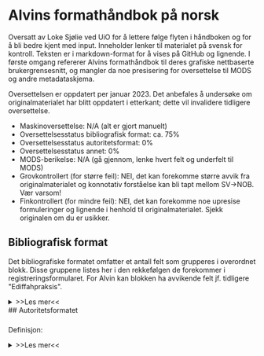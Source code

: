 # Alvins formathåndbok på norsk
Oversatt av Loke Sjølie ved UiO for å lettere følge flyten i håndboken og for å bli bedre kjent med input. Inneholder lenker til materialet på svensk for kontroll. Teksten er i markdown-format for å vises på GitHub og lignende. I første omgang refererer Alvins formathåndbok til deres grafiske nettbaserte brukergrensesnitt, og mangler da noe presisering for oversettelse til MODS og andre metadataskjema.

Oversettelsen er oppdatert per januar 2023. Det anbefales å undersøke om originalmaterialet har blitt oppdatert i etterkant; dette vil invalidere tidligere oversettelse.

- Maskinoversettelse: N/A (alt er gjort manuelt)
- Oversettelsesstatus bibliografisk format: ca. 75%
- Oversettelsesstatus autoritetsformat: 0%
- Oversettelsesstatus annet: 0%
- MODS-berikelse: N/A (gå gjennom, lenke hvert felt og underfelt til MODS)
- Grovkontrollert (for større feil): NEI, det kan forekomme større avvik fra originalmaterialet og konnotativ forståelse kan bli tapt mellom SV->NOB. Vær varsom!
- Finkontrollert (for mindre feil): NEI, det kan forekomme noe upresise formuleringer og lignende i henhold til originalmaterialet. Sjekk originalen om du er usikker.

## Bibliografisk format
Det bibliografiske formatet omfatter et antall felt som grupperes i overordnet blokk. Disse gruppene listes her i den rekkefølgen de forekommer i registreringsformularet. For Alvin kan blokken ha avvikende felt jf. tidligere "Ediffahpraksis".
<details><summary>>>Les mer<<</summary>
  ### [Ressurstype](https://wiki.epc.ub.uu.se/display/alvininfo/Resurstyp)
  Definisjon: angir egenkaper og generell type av innhold for ressursen. Ressurstype er et obligatorisk element i Alvin, og må *alltid* velges før en ny post kan opprettes. Ressurstypen gjelder for originalversjonen av et objekt. **For digitaliserte versjoner refererer ressurstypen til den analoge originalen**.

  <details><summary>>>Les mer<<</summary>
    
    I Alvin anvendes det et kontrollert vokabular for å beskrive ressurstyper. Dette er hentet fra MODS:
    - Bok/manuskript (tekst): ressurs som er tekstbasert
    - Kart: kartografisk materiale, herunder to- eller tredimensjonale kart, atlas, globuser, digitale kart, og andre kartografiske objekter
    - Musikaler: trykk eller manuskript (tekst) som inneholder notert musikk
    - Lyd (audio): opptak der lyd registreres på mekanisk eller elektrisk (digital) måte slik at lyden kan spilles av, herunder musikk og tale
    - Bilde: todimensjonale bilder
    - Video: opptak av bevegende bilder, med eller uten audio
    - Gjenstand: tredimensjonelle gjenstander, enten kunstige/menneskapte (skulpturer, mynter, klær) eller naturlige
    - Programvare: elektroniske ressurser som ikke faller under noen annen ressurstype, herunder programvare, nettsider, databaser eller numeriske data
    - Blandet innhold: samlinger av ressurser som inneholder en blanding av øvrige ressurstyper

    I tillegg finnes det i Alvin en særskilt ressurstype:
    - Arkiv: består av "handlinger" som "efter hand uppkommit" hos en institusjon eller person som følge av deres virksomhet

    Attributter
    - Manuskript: en ressurs som er hånd- eller maskinskrevet
    - Samling: en post som beskriver flere ulike objekter, for eksempel en bildesamling
  </details>

  ### [Tittel / alternativ tittel](https://wiki.epc.ub.uu.se/pages/viewpage.action?pageId=27462059)
  Definisjon: ord, frase(r), tegn eller gruppe av tegn som navngir objektet eller det verk som dette inneholder. Mapping: MODS - titleInfo, MARC - 20X-24X.

  <details><summary>>>Les mer<<</summary>
    
    #### Felt - Hovedtittel
    **Hovedtittel** refererer til det foretrukne navnet på et objekt, og er navnet som normalt sett anvendes når ressursen siteres. Hovedtittel kan være hentet fra selve ressursen (tittelside, omslag, etc) eller fra andre referansekilder. Hovedtittel er et obligatorisk element i Alvin, og må *alltid* velges før en ny post kan opprettes. Tittel angis etter RDA 2.3 Tittel, RDA 6.2 Verkets tittel. Valgfri skriftform kan anvendes i Alvin. Om tittelen angis med annen skriftform enn det latinske alfabet anbefales det å lette til romanisert alternativ tittel i posten. Det er også mulig å angi en annen leseretning (visning) for høyre-til-venstre-skrift.

    Konstruerte titler: om ressursen ikke har noen tittel, og tittel ikke kan finnes i andre kilder, konstrueres en kort tittel som beskriver gjenstanden:

    1. Ressursens natur (eksempelvis kart, manuskript, dagbok, etc), **eller**
    2. Ressursens emne (eksempelvis navn på personer, institusjoner, hendelser, etc), **eller**
    3. En kombinasjon av 1 og 2

    Samme skrifttype/språk som angis som [Katalogiseringsspråk](https://wiki.epc.ub.uu.se/pages/viewpage.action?pageId=27462128) for posten skal anvendes i disse tilfellene. Dersom ressursen er av en type som normalt *ikke* bærer identifiserende informasjon, skal tittelen ikke settes i klammer og ingen note skal lages om at tittelen er konstruert. Ved særskilt ønske kan i andre tilfeller en allmenn note legges inn slik: Tittel konstruert (Titel konstruerad, Title constructed)

    For arkiv legges "arkivbildarens" (e.g. personen som har laget arkivet) navn ved, eksempelvis Georg Adlersparres arkiv.

    Titler i manuskript kan konstrueres etter modellen *Institusjon. Manuskript. Signum ((hylle)signatur) om intet annet alternativ foretrekkes.* Eksempel: Uppsala universitetsbibliotek. Handskrift. Gr. 21

    #### Felt - Undertittel
    **Undertittel** refererer til tillegg til eller nærmere definisjon av hovedtittelen. Del- og deltitler kan uttrykkes direkte i undertittelfeltet. Eksempel: Ihreska handskriftssamlingen i Uppsala universitets bibliotek (*hovedtittel*) D. 2, Kommenterande katalog (*undertittel*)

    #### Felt - Alternativ tittel
    Det er mulig å angi deler eller deltitler i feltet [Del](https://wiki.epc.ub.uu.se/display/alvininfo/Del). Foretrukket ved mer komplekse nummereringer.

    #### Attributter
    Type av alternativ tittel angis alltid:
    - Alternativ: andre alternative versjoner enn nedstående
    - Forkortet: forkortet versjon av tittelen
    - Uniform: enhetlig tittel for verk som forekommer med flere ulike titler
    - Oversatt: oversettelse eller transkripsjon av tittelen

  </details>
    
  ### [Plassering](https://wiki.epc.ub.uu.se/display/alvininfo/Placering)
  Definisjon: angir ressursens fysiske plassering (institusjon, samling, hyllesignatur). Mapping: MODS - location/physicalLocation/holdingSimple, MARC - 841-88X.

  <details><summary>>>Les mer<<</summary>

    #### Felt - Avdeling/enhet
    Den institusjonen eller enheten som holder ressursen. **Velges fra en kontrollert liste i Alvin**.

    #### Felt - Samling
    Spesifikk samling som ressursen inngår i. **Velges fra en kontrollert liste i Alvin som legges opp lokalt for hver institusjon**.

    #### Felt - "Sigel" (???)
    Kode/sigel i Libris ihht [Biblioteksdatabasen](http://biblioteksdatabasen.libris.kb.se/). Velges fra en kontrollert liste i Alvins om legges opp lokalt for hver institushon. Anvendes for å angi plassering til motsvarende eksemplar om en post i Alvin lenkes til motsvarende post i Libris.

    #### Felt - Plassering
    Spesifikt lokale eller enhet der ressursen er plassert. Fritekst.

    #### Felt - Hyllesignatur (Signum)
    Hyllesignatur eller annen spesifikk kode som identifiserer eksemplaret av ressursen.

    #### Felt - Tidligere hyllesignatur
    Se felt for hyllesignatur. Dette er for tidligere slike. Om flere tidligere signaturer finnes angis disse med kommategn mellom; Copernicana 1, Gr. 21.

    #### Note (anmerkning)
    Ytterlige opplysninger om eksemplaret som ikke rommes i øvrige felt.
  </details>

  ### [Språk](https://wiki.epc.ub.uu.se/pages/viewpage.action?pageId=27462120)
  Definisjon: språket for innholdet (teksten) i ressursen. Mapping: MODS - language, MARC - 008 35-37, 041.

  <details><summary>>>Les mer<<</summary>
  Velges fra en kontrollert liste i Alvin som bygger på koder for språk, som sett i Library of Congress MARC code list for languages, som i sin tur baseres på ISO 639-2 (Codes for the representation on Names of Languages, Part 2 : Alpha-3 Code). Libris-definerte tillegg gjelder for urdansk, lavtysk, og ursvensk (se Alvin ved behov).

  Flere språk kan angis om ressursen inneholder tekst på flere språk.

  For ikke-språklig materale finnes det en særskilt kode (zxx), denne **anvendes normalt sett ikke i Alvin**. Lag en språknote (i notefeltet med type "språk") om den redegjør for noe som ikke fremgår av språkkodene.
  </details>

  ### [Katalogiseringsspråk](https://wiki.epc.ub.uu.se/pages/viewpage.action?pageId=27462128)
  Definisjon: språket som anvendes for å beskrive ressursen i katalogposten *i Alvin* (herunder konstruerte titler, noter, beskrivelser o.l.). Mapping: MODS - recordInfo/languageOfCataloging, MARC - 040b.

  <details><summary>>>Les mer<<</summary>
    
    Velges fra en kontrollert liste i Alvin som bygger på koder for språk, som sett i Library of Congress MARC code list for languages, som i sin tur baseres på ISO 639-2 (Codes for the representation on Names of Languages, Part 2 : Alpha-3 Code). Libris-definerte tillegg gjelder for urdansk, lavtysk, og ursvensk (se Alvin ved behov).

    Katalogiseringsspråk kan anvendes for å identifisere poster med beskrivelser på ulike språk i "tilpassede" grensesnitt til Alvin.
  </details>

  ### [Person](https://wiki.epc.ub.uu.se/display/alvininfo/Person)
  Definisjon: En person som på noe vis er assosiert med ressursen. Mapping: MODS - name/@type="personal", MARC - 100, 700

  <details><summary>>>Les mer<<</summary>

    #### Felt - Navn
    Definisjon: en person som på noe vis er assosiert med ressursen. Mapping: MODS - name/@type="personal", MARC - 100, 700.

    Velges fra autoritetsposter i Alvin ved å begynne å skrive navnet i feltet. Velg da riktig person. Dersom personen mangler autoritetspost **må den først legges inn** i Alvin.

    #### Felt - Rolle
    Definisjon: relasjonen (rollen personen har/hadde) mellom personen og ressursen. Mapping: MODS - name/role, MARC - 100e, 700e.

    Velges fra en kontrollert liste i Alvin som hovedsakelig er hentet fra Library of Congress MARC Code List for Relators. Én person kan gis flere roller, og hver person må ha minst én rolle. Dersom spesifikk rolle er utilgjengelig, velges rollen "annen" (SV: "annan").
  </details>

  ### [Organisasjon](https://wiki.epc.ub.uu.se/display/alvininfo/Organisation)
  Definisjon: en organisasjon (institusjon) som på ett eller annet vis er assosiert med ressursen. Mapping: MODS - name/@type="corporate", MARC - 110, 710.

  <details><summary>>>Les mer<<</summary>

    #### Felt - Navn
    Definisjon: Navnet på en organisasjon (institusjon). Mapping: MODS - name/@type="corporate", MARC - 110, 710.

    Velges fra autoritetsposter i Alvin ved å begynne å skrive navnet i felt. Velg da riktig organisasjon. Dersom organisasjonen mangler autoritetspost **må den først legges inn** i Alvin.

    #### Felt - Rolle
    Definisjon: rollen organisasjonen innehar i relasjon til ressursen. Mapping: MODS - name/role, MARC - 110e, 710e.

    Velges fra en kontrollert liste i Alvin som hovedsakelig er hentet fra Library of Congress MARC Code List for Relators. Én organisasjon kan gis flere roller, og hver organisasjon må ha minst én rolle. Dersom spesifikk rolle er utilgjengelig, velges rollen "annen" (SV: "annan").
  </details>

  ### [Matematiske data (kart)](https://wiki.epc.ub.uu.se/display/alvininfo/Matematiska+data)
  Definisjon: matematiske data assosiert med kartografisk materiale. Mapping: MODS - subject/cartographics, MARC - 255.

  <details><summary>>>Les mer<<</summary>
    
    #### Felt - Skala
    Definisjon: informasjon om skala, forholdet mellom den reelle størrelsen og en representasjon av denne. Mapping: MODS - subject/cartographics/scale, MARC - 255a.

    Angis som numerisk skala uttrykt som et størrelsesforhold (e.g. 1:2). Dersom skalaen ikke finnes oppgis "ubestembar skala" (SV: "obestämbar skala"). Dersom det er flere enn to skalaer oppgis "varierende skala".

    Dersom eksakt skala mangler, men skalalinjal finnes, så skal skalalinjalen oppgis slik: Skalalinjal (SV: skalstock), eventuelt med dennes benevning i parantes: X måleenheter (dvs. hele linjalen) = Y cm. Regn også ut og oppgi skalaen numerisk. Eksempel 1: [ca 1:800 000] : skalalinjal (Schala miliarium): 4 svenske mil = 5,2 cm. Eksempel 2: ca 1:63 360, ubestembar skala eller 1:500 000.

    #### Felt - Projeksjon
    Definisjon: informasjon om projeksjon, metoden som er brukt for å representere utsiden av en sfære eller en annen form. Mapping: MODS - subject/cartographics/projection, MARC - 255b.

    Oppgi projeksjon dersom dette er å se på objektet. Ta også med fraser som i kilden beskriver meridianer, parallellsirkler og/eller ellipser. Eksempel: avstandsriktig kjeglesnitt eller Gauss-projeksjon.

    #### Felt - Koordinater
    Definisjon: informasjon om geografiske koordinater som omfattes av ressursen. Mapping: MODS - subject/cartographics/coordinates, MARC - 255c.

    Koordinatene oppgis i følgende ordning: vestligste longitud - østligste longitud / nordligste latitud - sørligste latitud. Exempel: Ø 15°02'-Ø 15°12'/ N 57°45'-N 57°41'.
  </details>

  ### Felt for musikalske verk
  <details><summary>>>Les mer<<</summary>

    ### [Toneart (musikalske verk)](https://wiki.epc.ub.uu.se/display/alvininfo/Tonart)
    Definisjon: toneart for musikalske verk. Mapping: MARC - 240r, 384.


    Feltet kan anvendes for å fullbyrde eller presisere de tonehøyderelasjonene som etablerer det musikalske verkets eller uttrykkets spesifikke toneart som tonalt sentrum. Posten kan anvendes for å skille ellers likelydende verk- eller uttrykkstitler.

    Velges fra en kontrollert liste i Alvin. Eksempel: A-dur. Se den svenske siden for mer informasjon (tabell).

    ### Medium (musikalske verk)
    [Svenska](https://wiki.epc.ub.uu.se/pages/viewpage.action?pageId=27462350)
    Definisjon: medium for framføring av musikalske verk. Mapping: MARC - 240m, 382.

    Feltet kan anvendes for å fullbyrde eller presisere det medium (stemme, instrument) som et musikast verk eller uttrykk er skrevet for eller oppført av. Posten kan anvendes for å skille ellers likelydende verk- eller uttrykkstitler.

    Velges fra en kontrollert liste i Alvin. Eksempel: trombone. Se den svenske siden for mer informasjon (tabell).
  </details>

  ### [Opprinnelsesinformasjon](https://wiki.epc.ub.uu.se/display/alvininfo/Tillkomstinformation)
  Definisjon: informasjon om ressursens tilblivelse, herunder plass, utgiver og dato tilkoblet ressursen. Mapping: MODS - originInfo, MARC - 25X-28X.

  <details><summary>>>Les mer<<</summary>
    #### Felt - Utgave/opplag
    Definisjon: informasjon som identifiserer ulike versjoner av ressursen. Mapping: MODS - originInfo/edition, MARC - 250.

    Gjengi utgaveinformasjonen slik den forekommer i ressursen. Eksempel: 2. oppl., 3rd edition, Ny utgave

    #### Felt - År/dato
    Definisjon: år eller dato da ressursen ble skapt eller publisert. Mapping: MODS - originInfo/dateIssued, alternativt originInfo/dateCreated (samme felt i Alvin), MARC - 260c, 008 07-10, 11-14.

    Feltet er inndelt i delfelt for år, måned og dag. Kun tall kan oppgis i disse. Ved behov for "Før Kristus" (negative år), trykk på minussymbolet før feltet (-). Det er også mulig å oppgi et datospenn (fra-til). I tillegg finnes fritekstfiltet Vises som. Her er det mulig å presisere usikre dato eller annen informasjon som må uttrykkes med andre tegn enn tall.

    Eksempel: trolig senere halvdel av 1500-tallet eller 1713? Her ligger "senere halvdel av 1500-tallet" inne som 1551-1599 og "1713?" som 1713. I posten kommer teksten fra Vises som til å vises, samtidig som årstallene blir søkbare som sifre.

    #### Felt - Land
    Definisjon: land der ressursen ble lagd eller publisert. Mapping: MODS - originInfor/place, MARC - 008 15-17.

    Aktuelle land velges fra en kontrollert liste i Alvin med koder for land og autonome områder bestående av to eller tre tegn, se LC MARC Code List for Countries. Historiske land legges *suksessivt* inn i Alvin som et komplement til eksisterende land og velges deretter. Lenken til historiske land fungerer ikke pr 19.01.2023.

    #### Felt - Plass/sted
    Definisjon: plass/sted der ressursen ble lagd eller publisert. Mapping: MODS - originInfo/place, MARC - 260a.

    Kobles til autoritetsposter for steder i Alvin. Dersom det aktuelle stedet ikke finnes i Alvin må den først registreres før kobling kan gjøres. Det er også mulig å oppgi at plass/sted er usikker.

    #### Felt - Forlag
    Definisjon: navnet på den som har publisert, utgitt, trykt eller distribuert ressursen. Mapping: MODS - originInfo/publisher, MARC - 260b (for eldre trykk 260a, etter svensk? praksis).

    Her også avtrykk (eldre trykk).
  </details>

  ### [Øvrige år/dato](https://wiki.epc.ub.uu.se/pages/viewpage.action?pageId=27462174)
  Definisjon: informasjon om andre datoer enn de som er koblede til ressursens herkomst. Mapping: MODS - originInfo/dateOther, MARC - 046.

  <details><summary>>>Les mer<<</summary>
    Feltet er inndelt på samme måte som [Opprinnelsesinformasjon-År/dato](####Felt---År/dato), men feltet Vises som er erstattet av Note (anmerkning). I dette feltet er det mulig å nærmere beskrive usikker dato eller annen informasjon.

    #### Øvrige år/dato-attributter
    Se følgende:

    - Bruksperiode (MODS-import: period_of_use)
    - Bestemmelsesår (MODS-import: determination_year)
    - Dato for digitisering (MODS-import: date_of_digitisation)
    - Dato for utgravning (arkaeologi) (MODS-import: excavation_date)
    - Ervervingsdato (MODS-import: acquisition_date)
    - Inventardato (MODS-import: inventory_date)
    - Årstall på objekt (MODS-import: date_on_object)
    - Konserveringshistorikk (MODS-import: conservation_history)
    - Utlån (MODS-import: on_loan)
  </details>

  ### [Fysisk beskrivelse](https://wiki.epc.ub.uu.se/display/alvininfo/Fysisk+beskrivning)
  Definisjon: beskriver ressursens fysiske attributt(er). Mapping: MODS - physicalDescription, MARC - 007, 3XX.

  <details><summary>>>Les mer<<</summary>

    #### Felt - Format
    Definisjon: beskriver ressursens fysiske format og digital versjon av denne. Mapping: MODS - physicalDescription/form, MARC - 007.

    Verdiene *Ikke digitalt* eller *Digitalt* oppgis alltid etter følgende.

    ###### Objekter som finnes i fysisk form
    Normaltilfellet er at en digitaliserer fysiske objekter (lager en digital faksimile av objektet). I slike tilfeller beskriver metadataposten *fortsatt det fysiske objektet*, og ikke de digitale faksimilene. Dette oppgis ved verdien *Ikke digitalt*. De digitale filene er kopier av eksemplaret som beskrives i posten. For å angi at det fysiske eksemplaret er tilgjengelig i digitalisert form settes *Digitalt*. Deretter, dersom det er kjent og korrekt, settes Digital opprinnelse ("Digital ursprung") enten for originalen eller sekundært. Dersom ingen digital faksimile eksisterer velges kun "Ikke digitalt".

    ###### Objekter som kun er digitale
    Der det ikke finnes et fysisk format av eksemplaret som beskrives i metadataposten oppgis **ikke** *Ikke digitalt* under Fysisk beskrivelse. Det man da beskriver er digitale filer. Dette er inntil videre ikke normen i Alvin. Herunder: foto tatt med digitalkamera, en database, eller en e-post. Her oppgis kun *Digital* med tillegget *Skapt digitalt*.

    ###### Samlinger
    For en samlingspost som en bildesamling eller et arkiv settes format til *Ikke digitalt* dersom den inneholder fysiske objekt(er), og *Digitalt* om den inneholder digitale objekt(er). For et fysisk arkiv der man tilfører digitalisert materiale angis *Ikke digitalt* samt *Digitalt, digitalisert fra originalen*. Ettersom man ikke beskriver hvert objekt i arkivet for seg legges denne anmerkelsen på overordnet nivå.

    Merk: at man velger *Digitalt* som format for en samlingspost betyr derfor ikke at hele samlingen eller arkivet er digitalt, eller at det ikke er fysisk. Hvilke deler som er digitaliserte kan ved behov presiseres under [Noter](https://wiki.epc.ub.uu.se/pages/viewpage.action?pageId=27462438). Et arkiv som bare består av e-poster skal derimot kun være *Digitalt*, selv om de digitale faksimilene ikke er opplastet i Alvin.

    #### Felt - Digital opprinnelse (Digitalt ursprung)
    Definisjon: beskriver hvordan ressursens digitale form ble skapt. Mapping: MODS - physicalDescription/digitalOrigin, MARC - 007.

    Feltet er kun synlig dersom felt for format har verdien Digitalt, og bør alltid velges dersom ressursen finnes i digitalt format. Velges fra en kontrollert liste i Alvin som er hentet fra [MODS](http://www.loc.gov/standards/mods/userguide/physicaldescription.html#digitalorigin).

    #### Felt - Teknikk
    Definisjon: beskriver den teknikken som anvendes for å fremstille ressursen. Mapping: MODS - physicalDescription/note, MARC - 340d.

    Velges fra et kontrollert vokabular i Alvin. Se siden på svensk for utvidet beskrivelse og tabell med fremstillingsmåter.

    **Alternativ**: teknikk kan også oppgis som Emneord med Type form/genre.

    ### Felt - Materiale
    Definisjon: beskriver materialet som anvendes som bygger opp eller fremstiller ressursen. Mapping: MODS - physicalDescription/note, MARC - 340d.

    Velges fra et kontrollert vokabular i Alvin koblet til ulike ressurstyper. Se siden på svensk for utvidet beskrivelse og tabell med materialer. Eksempel: pergament, eik.

    **Alternativ**: for en mer utførlig beskrivelse av et manuskripts underlag kan Øvrig fysisk beskrivelse med Type underlag anvendes.
  </details>

  ### [Øvrig fysisk beskrivelse](https://wiki.epc.ub.uu.se/pages/viewpage.action?pageId=27462515)
  Definisjon: noter relatert til den fysiske beskrivelsen av ressursen som ikke direkte kan legges inn i feltet over. Mapping: MODS - physicalDescription/note.

  <details><summary>>>Les mer<<</summary>

    #### Felt - note
    Definisjon: noter relatert til den fysiske beskrivelsen av ressursen. Mapping: som over.

    Feltet repeteres for hver note. Om ingen spesifikk Type kan angis kan Type være tom.

    Attributt: type (Typ). Identifiserer hvilken type av note som lages. Velges fra en kontrollert liste i Alvin. Se siden på svensk for utdypende forklaring.

  </details>

  ### [Manuskriptsbeskrivelse](https://wiki.epc.ub.uu.se/display/alvininfo/Handskriftsbeskrivning)
  Definisjon: En samlet gruppe med spesifikke felt for å beskrive håndskriftressurser. Mapping: **TEI** - felt hentet fra Manuskriptbeskrivelse

  <details><summary>>>Les mer<<</summary>

    #### Felt - Locus
    Definisjon: Definerer en plassering i en manuskriptressurs eller del av en manuskriptressurs, vanligvis som en sekvens av folioreferanser. Mapping: TEI - locus.

    Brukes først og fremst til å spesifisere delene i de ulike komponentene i manuskriptet. Lokus skal alltid angis for hver komponent i en manuskriptbeskrivelse da den identifiserer den respektive delen. I feltet kan folioen angis som et område fra / til. Disse feltene tilsvarer fra- og til-attributtene i locus-elementet til TEI.

    Eksempel: 1r – 25v

    Normalt legges informasjonen inn i Fritekstfeltet som vises som standard i visningsgrensesnittet for bedre lesbarhet. Det er også mulig å legge inn kun informasjon/posten/utsagn (uppgiften?) i dette feltet. Dette feltet tilsvarer selve locus-elementet i TEI.

    Eksempel: ff. 1r-25v

    Tilsvarende eksempel i TEI-koding:

    <\locus from="1r" to="25v">ff. 1r-25v<\/locus>
    
    #### Felt - Incipit (innledende ord)

    Definisjon: åpningsordene i et manuskript eller en av dets deler. Mapping: TEI - incipit.


    #### Felt - Eksplisitt (avslutningsord)

    Definisjon: utsagn på slutten av teksten til et manuskript eller på slutten av en av delene, som indikerer konklusjonen. Mapping: TEI - explicit.
    
    #### Felt - Rubric (rubrikk, begynnelsen av tekstdelen)

    Definisjon: teksten i en rubrikk eller rubrikk knyttet til en bestemt del av et manuskript, dvs. en rekke ord som signaliserer begynnelsen av en tekstdel, ofte med informasjon om forfatteren og tittelen, som på en eller annen måte er forskjellig fra selve teksten, vanligvis med rødt blekk, eller ved bruk av forskjellige størrelser eller typer skrift som visuelt skiller en. Mapping: TEI - rubric.
    
    #### Felt - Endelig rubrikk (slutten av tekstdel)

    Definisjon: teksten til en rubrikk eller rubrikk knyttet til en bestemt del av et manuskript, dvs. en rekke ord som signaliserer slutten på en tekstdel, ofte med informasjon om forfatteren og tittelen, som på en eller annen måte skiller seg ut fra selve teksten, vanligvis med rødt blekk, eller ved bruk av forskjellige størrelser eller typer skrift som visuelt skiller seg ut. Mapping: TEI - finalRubric.


    #### Felt - Skrift

    Definisjon: skrifttype eller den dominerende skrifttypen som brukes i et manuskript eller en samling av manuskripter. Mapping: TEI - scriptDesc.

    Eksempel: tidlig gotisk skrift med marginalendringer i karolingisk minuskel.


    #### Felt - Kollasjon

    Definisjon: beskrivelse av måten bladene eller bifoliaen (et pergament brettet i to for å danne to blader) til et manuskript er fysisk ordnet. Mapping: TEI - collation.

    Eksempel: 12 quires: I: 2 (ff. 1-2); II: 8 (ff. 3-10); III: 8 (ff. 11-18); IV: 8 (ff. 19-26); V: 8 (ff. 27-34); VI: 8 (ff. 35-42); VIII: 8 (ff. 43-50); VIII: 8 (ff. 51-58); IX: 7 (ff. 59-65, f. 61 is added); X: 8 (ff. 66-73); XI: 8 (ff. 74-81); XII: 8 (ff. 82-89).


    #### Felt - Foliering

    Definisjon: Nummerering av blader i et manuskript. Mapping: TEI - foliation.

    Eksempel: Foliert fortløpende 1-92 (ff. 1-2 og 89 er pergamentflueblad, ff. 90-92 er papirblad lagt til senere) med blyant i øvre høyre hjørne av den moderne katalogisten.


    #### Felt - Kolonner / rader

    Definisjon: angir antall kolonner og rader på arket. Mapping: TEI - layout/@columns, @writtenLines.

    Tilsvarer kolonnene og writtenLines-attributtene i TEI-elementoppsettet. Her legges kun inn tall. En mer detaljert eller mer kompleks beskrivelse av layouten til manuskriptet er gitt i Annen fysisk beskrivelse med Layout-typen.
  </details>

  ### [Mynt](https://wiki.epc.ub.uu.se/display/alvininfo/Mynt)
  Definisjon: felt spesifikt for å beskrive mynt(er). Hentet fra den tidligere Myntdatabasen.

  <details><summary>>>Les mer<<</summary>

  #### Felt - Valør
  Angis med siffer + valuta. Eksempel: 1 daler sølvmynt.

  #### Felt - Randtype
  Kontrollert vokabular i Alvin. Se siden på svensk for tabell og utvidet informasjon.

  #### Felt - "Stampställning" (Stempelstilling?)
  Kontrollert vokabular i Alvin. Se siden på svensk for tabell og utvidet informasjon.

  #### Felt - Forfatning
  Kontrollert vokabular i Alvin. Se siden på svensk for tabell og utvidet informasjon.

  </details>

  ### [Abstrakt/beskrivelse](https://wiki.epc.ub.uu.se/pages/viewpage.action?pageId=27462267)
  Definisjon: en beskrivelse eller sammenfatning av ressursens innhold. Mapping: MODS - abstract, MARC - 520.

  <details><summary>>>Les mer<<</summary>

    Beskrivelsen skrives på samme språk som katalogiseringsspråket for posten. Ved behov kan flere abstrakter/beskrivelser legges inn i samme post, da også på ulike språk.

    #### Alternativ
    - En strukturert innholdsfortegnelse over inngående deler i en hoved-/samlingspost kan oppgis i feltet [Innhold](https://wiki.epc.ub.uu.se/pages/viewpage.action?pageId=27462272).

  </details>

  ### [Transkripsjon](https://wiki.epc.ub.uu.se/display/alvininfo/Transkription)

  Definisjon: transkripsjon av tekst eller tall i objektet. Mapping: TEI - body.

  ### [Innhold](https://wiki.epc.ub.uu.se/pages/viewpage.action?pageId=27462272)

  Definisjon: en strukturert innholdsfortegnelse over ressursens innhold. Mapping: MODS - tableOfContents, MARC - 505.

  <details><summary>>>Les mer<<</summary>

    Kan anvendes for å inkludere en fortegnelse over inngående titler/deler i en hoved-/samlingspost istedenfor å lage separate delposter for hver del. Minst tittel og eventuelt opphav med mer oppgis for de kapitler, artikler, deler eller separate verk som inngår i den beskrevne ressursen.

    Eksempel: Culture at home -- Culture and the global -- Global youth -- Global music -- Territories of global globalization. 

    #### Alternativ
    - Innholdsanmerkninger av beskrivende karakter inngår i feltet Abstrakt.

    - Lag separate delposter for hver inngående del og koble disse delene til hoved-/samlingsposten i feltet *Relaterte poster* i Alvin med typen *Inngår i*.

  </details>

  ### [Litteratur](https://wiki.epc.ub.uu.se/display/alvininfo/Litteratur)

  Definisjon: et overordnet felt for referanser til litteratur som baseres på, handler om eller er av særskilt verdi for den beskrevne ressursen. Mapping: EAD - bibliography, TEI - bibl.

  <details><summary>>>Les mer<<</summary>

    Hentet fra EAD/TEI. Anvendes først og fremt for arkiv- og manuskriptsressurser. Direkte motpart savnes i MODS/MARC. Feltet kan anvendes for å fortegne referanser til ulike typer relevant litteratur i fritekstformat.

    #### Alternativ
    - For bibliografiske referanser til ressursen kan Anmerkning av typen Sitering brukes istedenfor.
    
    - Det er også mulig å legge inn selve referansene i strukturert form som egne poster i Alvin og anvende Relaterte poster i Alvin med typen Refereres av samt Del-poster for å koble ressursen til referansen.

  </details>

  ### [Noter](https://wiki.epc.ub.uu.se/pages/viewpage.action?pageId=27462438)
  Definisjon: generell tekstinformasjon relatert til ressursen som ikke kan oppgis i andre felt. Mapping: MODS - note, MARC - 5XX.

  <details><summary>>>Les mer<<</summary>

    #### Attributter
    - Type - identifiserer hvilken type note som oppgis. Velges fra en kontrollert liste i Alvin som bygger på MODS, MARC og EAD, pluss noen tillegg for mynt. Se tabell på den svenske siden for mer informasjon.

    #### Notefelt i MARC med egne felt i Alvin
    - MARC 505 till Innehåll
    - MARC 506 till Åtkomstvillkor
    - MARC 563 till Bokband

  </details>

  ### [Relaterte poster i Alvin](https://wiki.epc.ub.uu.se/display/alvininfo/Relaterade+poster+i+Alvin)
  Definisjon: en lenke til en annen post i Alvin. Mapping: MODS - relatedItem, MARC - 70X-75X, 76X-78X, 80X-83X, 841-88X. **For lenker til ressurser utenfor Alvin: se feltet Eksterne lenker (neste)**.

  <details><summary>>>Les mer<<</summary>

    #### Felt - Tittel
    Mapping: MODS - titleInfo, MARC - 20X-24X.

    Søk opp posten som skal lenkes ved å begynne å skrive inn tittelen i feltet. Velg da riktig tittel.

    ##### Attributt - Del
    Mapping: MODS - part

    Kan brukes for å oppgi en spesifikk fysisk del i den relaterte posten. Anvendes framfor alt for bibliografiske referanser til andre poster i Alvin.

    #### Felt - Nummer
    Definisjon: nummerering eller annen betegnelse for den aktuelle delen. Kan også inneholde tekstinformasjon. Mapping: MODS - part/detail/.

    Eksempel: 2, Del 2, eller Del 2: Bibliografi.

    #### Felt - Omfang
    Definisjon: omfanget av den aktuelle delen, for eksempel sidetall. Kan angis som intervall (eks. 2-5). Mapping: MODS - part/extent/.

    ##### Attributt - Type
    Velges fra et kontrollert vokabular i Alvin. Se siden på svensk for tabell.

  </details>

  ### [Eksterne lenker](https://wiki.epc.ub.uu.se/pages/viewpage.action?pageId=27462285)
  Definisjon: en URL til en ekstern ressurs av varig karakter utenfor Alvin. For lenker til andre poster i Alvin skal Relaterte poster i Alvin brukes istedenfor (se over). Mapping: MODS - location/url, MARC - 856.

  <details><summary>>>Les mer<<</summary>

    #### Felt - URL
    Mapping: MODS - location/url, MARC - 856u.

    En fullstendig URL. Eksempel: http://www.uu.se.

    #### Felt - Beskrivelse
    Mapping: MODS - location/url/@displaylabel, MARC - 856y.

    En fritekstbeskrivelse av lenken som er interagerbar. Bør alltid oppgis. Eksempel: Uppsala universitet.

    ##### Attributt - Type
    Type relasjon. Velges fra et kontrollert vokabular i Alvin. Se siden på svensk for tabell.

  </details>

  ### [Dokumenttype / Objektkategori / Handlingstype](https://wiki.epc.ub.uu.se/pages/viewpage.action?pageId=27462397)
  Definisjon: termer som betegner en kategori som kjennetegner en viss stil, form eller innhold. Mapping: MODS - genre, MARC - 007, 008.

  <details><summary>>>Les mer<<</summary>

    En mer spesifikk kategorisering av ressursens innhold er [Ressurstype](#ressurstype). Ukontrollerte termer eller termer som ikke finnes i listene legges i feltet Emneord (se neste) med typen genre/form.

    Velges fra kontrollerte lister i Alvin som baserer seg på den generelle [MARC Genre Term List](http://www.loc.gov/standards/valuelist/marcgt.html) og lister fra diverse eldre svenske databaser.

    Rubrikk og alternativ for feltet er koblet til ressurstype i Alvin.

    #### Bok/manuskript
    Rubrikk: dokumenttype. Eksempel: avhandling, bibliografi, brev eller tidsskrift.

    #### Arkiv
    Rubrikk: handlingstype. Eksempel: notater, dagbøker, fotografier eller manuskript. Listen hentes fra den tidligere databasen Ediffah.

    #### Øvrige ressurstyper
    Rubrikk: objektkategori. Eksempel: fotografi (bilde), mynt (formål), eller tale (lydinnspilling).

    Se siden på svensk for utfyllende tabell.

  </details>

  ### [Emneord](https://wiki.epc.ub.uu.se/pages/viewpage.action?pageId=27462502)
  Definisjon: en term eller frase som beskriver de primære emnene en ressurs handler om. Mapping: MODS - subject, MARC - 6XX.

  <details><summary>>>Les mer<<</summary>

    #### Felt - Nøkkelord
    Oppgi termen og koble til type og motsvarende *schema*. For ukontrollerte emneord oppgis intet *schema*.

    ##### Attributt - Schema
    Oppgir emneordsskjema. Tilgjengelige alternativ er [Humord](https://data.ub.uio.no/skosmos/humord/nb/), [ICSH](http://id.loc.gov/authorities/subjects.html), [LoB](http://www.ligatus.org.uk/lob/), [NAD](https://sok.riksarkivet.se/nad), [SAO](http://www.kb.se/katalogisering/Svenska-amnesord/) og [TGM2](http://www.kb.se/katalogisering/Svenska-amnesord/genrer-form/tesaurus/).

    ##### Attributt - Type
    Identifiserer hvilken type emneord som oppgis.

    Se også [retningslinjer for indeksering med svenske emneord](http://www.kb.se/dokument/Verktygsladan/Svenska%20%C3%A4mnesord/Riktlinjer/Riktlinjer%20SAO.pdf). Se siden på svensk for utfyllende tabell.

  </details>

  ### [Klassifikasjon](https://wiki.epc.ub.uu.se/display/alvininfo/Klassifikation)
  Definisjon: en betegnelse som viser emnet for en ressurs ved å anvende et formelt system for koding og organisering av ressurser etter fagområder. Mapping: MODS - classification, MARC - 01X-09X.

  <details><summary>>>Les mer<<</summary>

    #### Felt - Klassifikasjon
    Skriv inn koden og koble til det tilsvarende skjemaet.

    Eksempel: Oa (kssb)

    ##### Attributt - Schema
    Klassifikasjonsskjema. Mulige alternativ er [DDK](http://www.kb.se/katalogisering/klassifikation/DDK/), [KSSB (SAB)](http://www.kb.se/katalogisering/Klassifikation/SAB/) og [Iconclass](http://www.iconclass.nl/home).

  </details>

  ### [Del](https://wiki.epc.ub.uu.se/display/alvininfo/Del)
  Definisjon: kan anvendes for å oppgi spesifikk fysisk del av ressursen. Delposten blir vist direkte etter tittelinformasjon i visningsgrensesnittet. Mapping: MODS - part.

  <details><summary>>>Les mer<<</summary>

    #### Felt - Nummer
    Nummerering eller annen betegnelse for den aktuelle delen. Kan også inneholde tekstinformasjon. Eksempel: 2, Del 2 eller Del 2: Bibliografi. Mapping: MODS - part/detail/.

    #### Felt - Omfang
    Definisjon: omfanget av den aktuelle delen, for eksempel sidetall. Kan angis som intervall (eks. 2-5). Mapping: MODS - part/extent/.

    ##### Attributt - Type
    Type av del. Velges fra et kontrollert vokabular i Alvin. Se siden på svensk for tabell.

    #### Alternativ
    Delinformasjon kan også oppgis i ustrukturert form rett i [Undertittel-feltet i Tittel](#felt---undertittel).

    Kommentar om parsing av MODS: Man kan ha flera part-element som då bildar en lista i posten, men i varje del hämtas bara första detail och första extent om det finns mer än en.

  </details>

  ### [Tilgjengelighet](https://wiki.epc.ub.uu.se/pages/viewpage.action?pageId=27462339)
  Definisjon: informasjon om spesifikke lokale restriksjoner, regler eller spesielle prosedyrer pålagt av en arkivinstitusjon, giver, rettslig organ eller annen myndighet angående ressursen. Mapping: EAD - userestrict.

  <details><summary>>>Les mer<<</summary>

    Anvendes først og fremst for arkivressurser. Disse begrensningene kan også være relaterte til reproduksjon, publisering eller sitering av den beskrevne ressursen etter at tilgang til ressursen er bevilget. Eksempel: Fram til 2027 er tillatelse til å kopiere materiale fra denne samlingen begrenset på forespørsel fra giveren.

    #### Alternativ
    For generelle begrensninger gjennom opphavsrett anvendes Tilgangsvilkår.

  </details>

  ### [Tilgangsvilkår](https://wiki.epc.ub.uu.se/pages/viewpage.action?pageId=27462335)
  Definisjon: informasjon om restriksjoner som gjelder for tilgang til en ressurs. Mapping: MODS - accessCondition, MARC - 506.

  Anvendes on fri tilgang til ressursen ikke kan gis digitalt og/eller fysisk på grunnlag av opphavsrett eller andre juridiske bestemmelser.

  <details><summary>>>Les mer<<</summary>

    #### Alternativ
    - Spesifikke, lokale tilgangsbegrensninger av en ressurs kan oppgis i Tilgjengelighet (over).

  </details>

  ### [Bokbind](https://wiki.epc.ub.uu.se/display/alvininfo/Bokband)
  Definisjon: beskriver ressursens nåværende og/eller tidligere innbinding samt disses dekor. Mapping: TEI - bindingDesc, MARC - 563.

  <details><summary>>>Les mer<<</summary>

    Anvendes først og fremst for manuskriptressurser, eldre trykk eller andre spesialsamlinger. Se også [Bokbandsregistrering](https://wiki.epc.ub.uu.se/display/alvininfo/Bokbandsregistrering)(SV) for detaljerte beskrivelser.

    #### Felt - Bind
    Mapping: TEI - bindingDesc, MARC - 563.

    Beskriver ressursens nåværende og/eller tidligere innbinding.

    #### Felt - Dekor
    Mapping: TEI - decoNote.

    Beskriver et dekorativt komponent eller en homogen klasse av slike komponenter ihht bindets utseende.

  </details>

  ### [Dekor](https://wiki.epc.ub.uu.se/display/alvininfo/Dekor)
  Definisjon: beskriver et dekorativt komponent eller en homogen klasse av slike komponenter ihht bindets utseende. Anvendes først og fremst for manuskriptressurser, eldre trykk eller andre spesialsamlinger. Mapping: TEI - decoNote.

  ### [Publiseringsinformasjon](https://wiki.epc.ub.uu.se/display/alvininfo/Publiceringsinformation)
  Definisjon: administrativ informasjon om postens eier(e) og tilgjengelighet. Kun synlig for innloggede administratorer. Mapping: MODS - recordInfo, MARC - 040, 008/00-05, 005.

  <details><summary>>>Les mer<<</summary>

    #### Felt - Eier
    Institusjon som eier posten i Alvin. Oppgis fra en kontrollert liste koblet til innlogging.
    
    #### Felt - Tilgjengelig fra
    Dato og tid når posten publiseres. Kan tas bort ved å avpublisere den, alternativt legges til ved å publisere en upublisert post.

    #### Felt - Tilgjengelig til
    Dato og tid for når en publisert post ikke lenger skal være tilgjengelig. Anvendes normalt sett ikke.

  </details>

  ### [Identifikatorer, generelle](https://wiki.epc.ub.uu.se/pages/viewpage.action?pageId=27462304)
  Definisjon: unike standardtall eller koder som anvendes globalt eller i andre systemer enn Alvin for å identifisere ressursen, eksempelvis ISBN, ISSN, Libris-ID eller DOI. Mapping: MODS - identifier, MARC - 010, 020, 022, 024, 028, 037, 856.

  <details><summary>>>Les mer<<</summary>

    #### URN:NBN
    I Alvin skapes det automatisk en unik, varig identifikator i form av et URN:NBN gjennom Kungliga Biblioteket. Når man forsyner en elektronisk ressurs med URN gjør man det enklere og sikrere å identifisere og gjenfinne ressursen. Et URN endres ikke når en ressurs flyttes til en annen adresse. Det gjør derimot en URL. URN skal ikke byttes ut enn så lenge innholdet i en ressurs ikke endres. Man får heller ikke gi et tidligere brukt URN til en annen ressurs. URN:NBN i Alvin har strukturen urn:nbn:se:alvin:portal:record-[database-ID], eksempelvis urn:nbn:se:alvin:portal:record-80363.

    ##### Attributt - Type
    Type angis alltid. Se siden på svensk for kontrollert vokabular.

  </details>

  ### [Identifikatorer, lokale](https://wiki.epc.ub.uu.se/pages/viewpage.action?pageId=27462311)
  Definisjon: nummer eller koder som anvendes lokalt for å identifisere ressursen, eksempelvis adgangsnummer eller inventarnummer. Mapping: MODS - identifier, MARC - 024 + 2.

  <details><summary>>>Les mer<<</summary>

    #### Lokal Alvin-ID

    Alle Alvin-poster får en unik Alvin-ID automatisk i formen alvin-record:[database-ID], eksempelvis alvin-record:80363. 

    ##### Attributt - Type
    Type angis alltid. Lokale lister legges inn for hver institusjon i Alvin.

    #### Alternativ
    - For identifikatorer som identifiserer ressursen globalt skal Identifikatorer, generelle anvendes.
    - Hyllesignatur legges i Plassering/Signum.
    
  </details>

  ### [Verkslisensiering](https://wiki.epc.ub.uu.se/display/alvininfo/Licensiering+av+verket)
  Definisjon: lisensinformasjon for digitale verk som publiseres i Alvin. Mapping: ingen. Bruk tilgangsvilkår for MODS/MARC.
</details>
## Autoritetsformatet

### []()
Definisjon: 

<details><summary>>>Les mer<<</summary>

  #### Felt 

</details>
